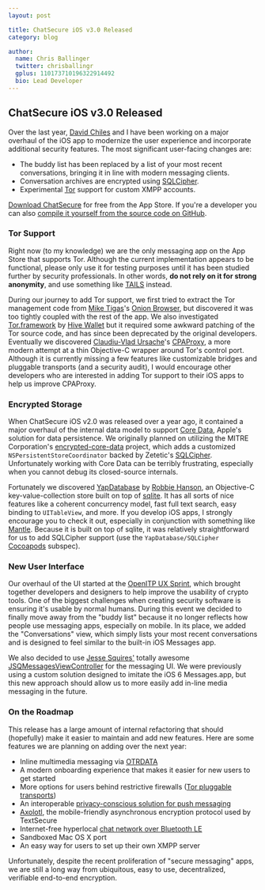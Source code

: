 ```yaml
---
layout: post

title: ChatSecure iOS v3.0 Released
category: blog

author:
  name: Chris Ballinger
  twitter: chrisballingr
  gplus: 110173710196322914492 
  bio: Lead Developer
---
```


## ChatSecure iOS v3.0 Released

Over the last year, [David Chiles](https://github.com/davidchiles) and I have been working on a major overhaul of the iOS app to modernize the user experience and incorporate additional security features. The most significant user-facing changes are:

* The buddy list has been replaced by a list of your most recent conversations, bringing it in line with modern messaging clients.
* Conversation archives are encrypted using [SQLCipher](https://www.zetetic.net/sqlcipher/).
* Experimental [Tor](https://en.wikipedia.org/wiki/Tor_(anonymity_network)) support for custom XMPP accounts.

[Download ChatSecure](https://itunes.apple.com/us/app/chatsecure/id464200063) for free from the App Store. If you're a developer you can also [compile it yourself from the source code on GitHub](https://github.com/chrisballinger/ChatSecure-iOS).

### Tor Support 

Right now (to my knowledge) we are the only messaging app on the App Store that supports Tor. Although the current implementation appears to be functional, please only use it for testing purposes until it has been studied further by security professionals. In other words, **do not rely on it for strong anonymity**, and use something like [TAILS](https://en.wikipedia.org/wiki/Tails_(operating_system)) instead.

During our journey to add Tor support, we first tried to extract the Tor management code from [Mike Tigas](https://twitter.com/mtigas)'s [Onion Browser](https://github.com/OnionBrowser/iOS-OnionBrowser), but discovered it was too tightly coupled with the rest of the app. We also investigated [Tor.framework](https://github.com/hivewallet/Tor.framework) by [Hive Wallet](https://www.hivewallet.com) but it required some awkward patching of the Tor source code, and has since been deprecated by the original developers. Eventually we discovered [Claudiu-Vlad Ursache](https://twitter.com/ursachec)'s [CPAProxy](https://github.com/ursachec/CPAProxy), a more modern attempt at a thin Objective-C wrapper around Tor's control port. Although it is currently missing a few features like customizable bridges and pluggable transports (and a security audit), I would encourage other developers who are interested in adding Tor support to their iOS apps to help us improve CPAProxy.

### Encrypted Storage

When ChatSecure iOS v2.0 was released over a year ago, it contained a major overhaul of the internal data model to support [Core Data](https://en.wikipedia.org/wiki/Core_Data), Apple's solution for data persistence. We originally planned on utilizing the MITRE Corporation's [encrypted-core-data](https://github.com/project-imas/encrypted-core-data) project, which adds a customized `NSPersistentStoreCoordinator` backed by Zetetic's [SQLCipher](https://www.zetetic.net/sqlcipher/). Unfortunately working with Core Data can be terribly frustrating, especially when you cannot debug its closed-source internals.

Fortunately we discovered [YapDatabase](https://github.com/yapstudios/YapDatabase) by [Robbie Hanson](https://github.com/robbiehanson), an Objective-C key-value-collection store built on top of [sqlite](http://www.sqlite.org). It has all sorts of nice features like a coherent concurrency model, fast full text search, easy binding to `UITableView`, and more. If you develop iOS apps, I strongly encourage you to check it out, especially in conjunction with something like [Mantle](https://github.com/mantle/mantle). Because it is built on top of sqlite, it was relatively straightforward for us to add SQLCipher support (use the `YapDatabase/SQLCipher` [Cocoapods](http://cocoapods.org) subspec).

### New User Interface

Our overhaul of the UI started at the [OpenITP UX Sprint](https://openitp.org/openitp/ux-sprint-for-security-privacy-tools.html), which brought together developers and designers to help improve the usability of crypto tools. One of the biggest challenges when creating security software is ensuring it's usable by normal humans. During this event we decided to finally move away from the "buddy list" because it no longer reflects how people use messaging apps, especially on mobile. In its place, we added the "Conversations" view, which simply lists your most recent conversations and is designed to feel similar to the built-in iOS Messages app.

We also decided to use [Jesse Squires'](http://www.jessesquires.com) totally awesome [JSQMessagesViewController](https://github.com/jessesquires/JSQMessagesViewController) for the messaging UI. We were previously using a custom solution designed to imitate the iOS 6 Messages.app, but this new approach should allow us to more easily add in-line media messaging in the future.

### On the Roadmap

This release has a large amount of internal refactoring that should (hopefully) make it easier to maintain and add new features. Here are some features we are planning on adding over the next year:

* Inline multimedia messaging via [OTRDATA](https://dev.guardianproject.info/projects/gibberbot/wiki/OTRDATA_Specifications)
* A modern onboarding experience that makes it easier for new users to get started
* More options for users behind restrictive firewalls ([Tor pluggable transports](https://www.torproject.org/docs/pluggable-transports.html.en))
* An interoperable [privacy-conscious solution for push messaging](https://github.com/ChatSecure/ChatSecure-Push-Server/blob/master/docs/v3/README.md)
* [Axolotl](https://whispersystems.org/blog/advanced-ratcheting/), the mobile-friendly asynchronous encryption protocol used by TextSecure
* Internet-free hyperlocal [chat network over Bluetooth LE](https://github.com/chrisballinger/BLEMeshChat)
* Sandboxed Mac OS X port
* An easy way for users to set up their own XMPP server

Unfortunately, despite the recent proliferation of "secure messaging" apps, we are still a long way from ubiquitous, easy to use, decentralized, verifiable end-to-end encryption.